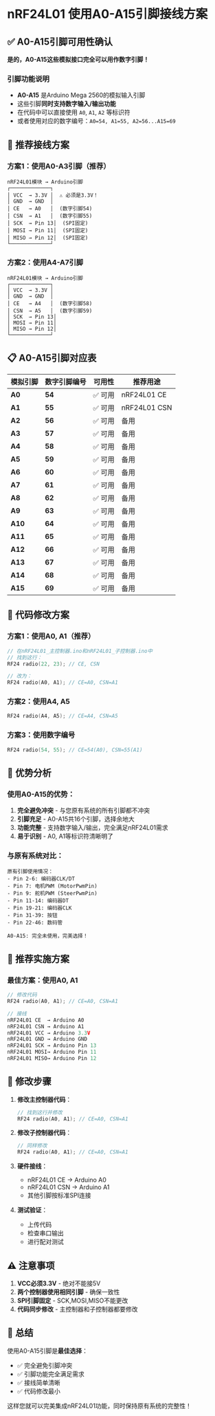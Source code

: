 # nRF24L01 使用A0-A15引脚接线方案

## ✅ **A0-A15引脚可用性确认**

**是的，A0-A15这些模拟接口完全可以用作数字引脚！**

### 引脚功能说明
- **A0-A15** 是Arduino Mega 2560的模拟输入引脚
- 这些引脚**同时支持数字输入/输出功能**
- 在代码中可以直接使用 `A0`, `A1`, `A2` 等标识符
- 或者使用对应的数字编号：`A0=54, A1=55, A2=56...A15=69`

## 🔌 **推荐接线方案**

### 方案1：使用A0-A3引脚（推荐）
```
nRF24L01模块 → Arduino引脚
┌─────────────┐
│ VCC  → 3.3V │  ⚠️ 必须是3.3V！
│ GND  → GND  │
│ CE   → A0   │  (数字引脚54)
│ CSN  → A1   │  (数字引脚55)
│ SCK  → Pin 13│  (SPI固定)
│ MOSI → Pin 11│  (SPI固定)
│ MISO → Pin 12│  (SPI固定)
└─────────────┘
```

### 方案2：使用A4-A7引脚
```
nRF24L01模块 → Arduino引脚
┌─────────────┐
│ VCC  → 3.3V │
│ GND  → GND  │
│ CE   → A4   │  (数字引脚58)
│ CSN  → A5   │  (数字引脚59)
│ SCK  → Pin 13│
│ MOSI → Pin 11│
│ MISO → Pin 12│
└─────────────┘
```

## 📋 **A0-A15引脚对应表**

| 模拟引脚 | 数字引脚编号 | 可用性 | 推荐用途 |
|----------|-------------|--------|----------|
| **A0** | **54** | ✅ 可用 | nRF24L01 CE |
| **A1** | **55** | ✅ 可用 | nRF24L01 CSN |
| **A2** | **56** | ✅ 可用 | 备用 |
| **A3** | **57** | ✅ 可用 | 备用 |
| **A4** | **58** | ✅ 可用 | 备用 |
| **A5** | **59** | ✅ 可用 | 备用 |
| **A6** | **60** | ✅ 可用 | 备用 |
| **A7** | **61** | ✅ 可用 | 备用 |
| **A8** | **62** | ✅ 可用 | 备用 |
| **A9** | **63** | ✅ 可用 | 备用 |
| **A10** | **64** | ✅ 可用 | 备用 |
| **A11** | **65** | ✅ 可用 | 备用 |
| **A12** | **66** | ✅ 可用 | 备用 |
| **A13** | **67** | ✅ 可用 | 备用 |
| **A14** | **68** | ✅ 可用 | 备用 |
| **A15** | **69** | ✅ 可用 | 备用 |

## 🔧 **代码修改方案**

### 方案1：使用A0, A1（推荐）
```cpp
// 在nRF24L01_主控制器.ino和nRF24L01_子控制器.ino中
// 找到这行：
RF24 radio(22, 23); // CE, CSN

// 改为：
RF24 radio(A0, A1); // CE=A0, CSN=A1
```

### 方案2：使用A4, A5
```cpp
RF24 radio(A4, A5); // CE=A4, CSN=A5
```

### 方案3：使用数字编号
```cpp
RF24 radio(54, 55); // CE=54(A0), CSN=55(A1)
```

## 🎯 **优势分析**

### 使用A0-A15的优势：
1. **完全避免冲突** - 与您原有系统的所有引脚都不冲突
2. **引脚充足** - A0-A15共16个引脚，选择余地大
3. **功能完整** - 支持数字输入/输出，完全满足nRF24L01需求
4. **易于识别** - A0, A1等标识符清晰明了

### 与原有系统对比：
```
原有引脚使用情况：
- Pin 2-6: 编码器CLK/DT
- Pin 7: 电机PWM (MotorPwmPin)
- Pin 9: 舵机PWM (SteerPwmPin)
- Pin 11-14: 编码器DT
- Pin 19-21: 编码器CLK
- Pin 31-39: 按钮
- Pin 22-46: 数码管

A0-A15: 完全未使用，完美选择！
```

## 🚀 **推荐实施方案**

### 最佳方案：使用A0, A1
```cpp
// 修改代码
RF24 radio(A0, A1); // CE=A0, CSN=A1

// 接线
nRF24L01 CE  → Arduino A0
nRF24L01 CSN → Arduino A1
nRF24L01 VCC → Arduino 3.3V
nRF24L01 GND → Arduino GND
nRF24L01 SCK → Arduino Pin 13
nRF24L01 MOSI→ Arduino Pin 11
nRF24L01 MISO→ Arduino Pin 12
```

## 📝 **修改步骤**

1. **修改主控制器代码**：
   ```cpp
   // 找到这行并修改
   RF24 radio(A0, A1); // CE=A0, CSN=A1
   ```

2. **修改子控制器代码**：
   ```cpp
   // 同样修改
   RF24 radio(A0, A1); // CE=A0, CSN=A1
   ```

3. **硬件接线**：
   - nRF24L01 CE → Arduino A0
   - nRF24L01 CSN → Arduino A1
   - 其他引脚按标准SPI连接

4. **测试验证**：
   - 上传代码
   - 检查串口输出
   - 进行配对测试

## ⚠️ **注意事项**

1. **VCC必须3.3V** - 绝对不能接5V
2. **两个控制器使用相同引脚** - 确保一致性
3. **SPI引脚固定** - SCK,MOSI,MISO不能更改
4. **代码同步修改** - 主控制器和子控制器都要修改

## 🎉 **总结**

使用A0-A15引脚是**最佳选择**：
- ✅ 完全避免引脚冲突
- ✅ 引脚功能完全满足需求
- ✅ 接线简单清晰
- ✅ 代码修改最小

这样您就可以完美集成nRF24L01功能，同时保持原有系统的完整性！

